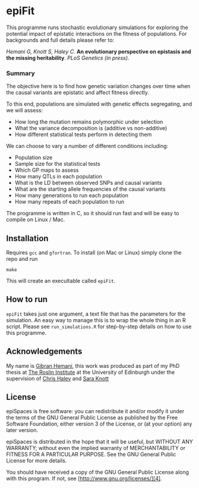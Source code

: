 epiFit
======

This programme runs stochastic evolutionary simulations for exploring the potential impact of epistatic interactions on the fitness of populations. For backgrounds and full details please refer to:

*Hemani G, Knott S, Haley C.* **An evolutionary perspective on epistasis and the missing heritability**. *PLoS Genetics (in press)*.

### Summary

The objective here is to find how genetic variation changes over time when the causal variants are epistatic and affect fitness directly.

To this end, populations are simulated with genetic effects segregating, and we will assess:
 - How long the mutation remains polymorphic under selection
 - What the variance decomposition is (additive vs non-additive)
 - How different statistical tests perform in detecting them

We can choose to vary a number of different conditions including:
 - Population size
 - Sample size for the statistical tests
 - Which GP maps to assess
 - How many QTLs in each population
 - What is the LD between observed SNPs and causal variants
 - What are the starting allele frequencies of the causal variants
 - How many generations to run each population
 - How many repeats of each population to run

The programme is written in C, so it should run fast and will be easy to compile on Linux / Mac.

## Installation

Requires `gcc` and `gfortran`. To install (on Mac or Linux) simply clone the repo and run

    make

This will create an execultable called `epiFit`.


## How to run

`epiFit` takes just one argument, a text file that has the parameters for the simulation. An easy way to manage this is to wrap the whole thing in an R script. Please see `run_simulations.R` for step-by-step details on how to use this programme.



## Acknowledgements

My name is [Gibran Hemani][0], this work was produced as part of my PhD thesis at [The Roslin Institute][1] at the University of Edinburgh under the supervision of [Chris Haley][2] and [Sara Knott][3]

## License

epiSpaces is free software: you can redistribute it and/or modify it under the terms of the GNU General Public License as published by the Free Software Foundation, either version 3 of the License, or (at your option) any later version.

epiSpaces is distributed in the hope that it will be useful, but WITHOUT ANY WARRANTY; without even the implied warranty of MERCHANTABILITY or FITNESS FOR A PARTICULAR PURPOSE.  See the GNU General Public License for more details.

You should have received a copy of the GNU General Public License along with this program.  If not, see [http://www.gnu.org/licenses/][4].

 [0]:http://www.complextraitgenomics.com/the_team/index.php#gibran_hemani
 [1]:http://www.roslin.ac.uk
 [2]:http://www.roslin.ed.ac.uk/chris-haley/
 [3]:http://www.ed.ac.uk/schools-departments/biology/evolutionary-biology/staff-profiles?id=sknott&cw_xml=homepage.php
 [4]:http://www.gnu.org/licenses/

